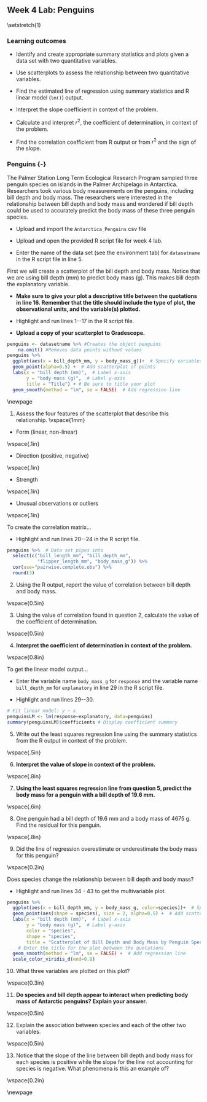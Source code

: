 ## Week 4 Lab:  Penguins

\setstretch{1}

### Learning outcomes

* Identify and create appropriate summary statistics and plots
  given a data set with two quantitative variables.
  
* Use scatterplots to assess the relationship between two quantitative variables.

* Find the estimated line of regression using summary statistics and R linear model (`lm()`) output.

* Interpret the slope coefficient in context of the problem.

* Calculate and interpret $r^2$, the coefficient of determination, in context of the problem.

* Find the correlation coefficient from R output or from $r^2$ and the sign of the slope.

### Penguins {-}

The Palmer Station Long Term Ecological Research Program sampled three penguin species on islands in the Palmer Archipelago in Antarctica. Researchers took various body measurements on the penguins, including bill depth and body mass. The researchers were interested in the relationship between bill depth and body mass and wondered if bill depth could be used to accurately predict the body mass of these three penguin species. 

* Upload and import the `Antarctica_Penguins` csv file 

* Upload and open the provided R script file for week 4 lab. 

* Enter the name of the data set (see the environment tab) for `datasetname` in the R script file in line 5.

First we will create a scatterplot of the bill depth and body mass.  Notice that we are using bill depth (mm) to predict body mass (g).  This makes bill depth the explanatory variable. 

* **Make sure to give your plot a descriptive title between the quotations in line 16.  Remember that the title should include the type of plot, the observational units, and the variable(s) plotted.** 

* Highlight and run lines 1--17 in the R script file.  

* **Upload a copy of your scatterplot to Gradescope.**


```r
penguins <- datasetname %>% #Creates the object penguins
    na.omit() #Removes data points without values
penguins %>%
  ggplot(aes(x = bill_depth_mm, y = body_mass_g))+  # Specify variables
  geom_point(alpha=0.5) +  # Add scatterplot of points
  labs(x = "bill depth (mm)",  # Label x-axis
       y = "body mass (g)",  # Label y-axis
       title = "Title") + # Be sure to title your plot
  geom_smooth(method = "lm", se = FALSE)  # Add regression line
```

\newpage

1. Assess the four features of the scatterplot that describe this relationship.
\vspace{1mm}

* Form (linear, non-linear)

\vspace{.1in}

* Direction (positive, negative)

\vspace{.1in}

* Strength

\vspace{.1in}

* Unusual observations or outliers

\vspace{.1in}

To create the correlation matrix...

* Highlight and run lines 20--24 in the R script file.


```r
penguins %>%  # Data set pipes into
  select(c("bill_length_mm", "bill_depth_mm", 
           "flipper_length_mm", "body_mass_g")) %>%
  cor(use="pairwise.complete.obs") %>%
  round(3)
```

2.  Using the R output, report the value of correlation between bill depth and body mass.

\vspace{0.5in}

3. Using the value of correlation found in question 2, calculate the value of the coefficient of determination.

\vspace{0.5in}

4. **Interpret the coefficient of determination in context of the problem.**

\vspace{0.8in}

To get the linear model output...

* Enter the variable name `body_mass_g` for `response` and the variable name `bill_depth_mm` for `explanatory` in line 29 in the R script file.  

* Highlight and run lines 29--30.


```r
# Fit linear model: y ~ x
penguinsLM <- lm(response~explanatory, data=penguins)
summary(penguinsLM)$coefficients # Display coefficient summary
```

5.  Write out the least squares regression line using the summary statistics from the R output in context of the problem.

\vspace{.5in}

6. **Interpret the value of slope in context of the problem.**

\vspace{.8in}

7. **Using the least squares regression line from question 5, predict the body mass for a penguin with a bill depth of 19.6 mm.**

\vspace{.6in}

8. One penguin had a bill depth of 19.6 mm and a body mass of 4675 g. Find the residual for this penguin.

\vspace{.8in}

9.  Did the line of regression overestimate or underestimate the body mass for this penguin?

\vspace{0.2in}

Does species change the relationship between bill depth and body mass? 

* Highlight and run lines 34 - 43 to get the multivariable plot.


```r
penguins %>%
  ggplot(aes(x = bill_depth_mm, y = body_mass_g, color=species))+  # Specify variables
  geom_point(aes(shape = species), size = 2, alpha=0.5) +  # Add scatterplot of points
  labs(x = "bill depth (mm)",  # Label x-axis
       y = "body mass (g)",  # Label y-axis
       color = "species",
       shape = "species",
       title = "Scatterplot of Bill Depth and Body Mass by Penguin Species") + 
    # Enter the title for the plot between the quotations
  geom_smooth(method = "lm", se = FALSE) +  # Add regression line
  scale_color_viridis_d(end=0.8)
```

10.  What three variables are plotted on this plot?

\vspace{0.3in}


11. **Do species and bill depth appear to interact when predicting body mass of Antarctic penguins? Explain your answer.**

\vspace{0.5in}

12. Explain the association between species and each of the other two variables. 

\vspace{0.5in}

13. Notice that the slope of the line between bill depth and body mass for each species is positive while the slope for the line not accounting for species is negative.  What phenomena is this an example of?

\vspace{0.2in}

\newpage

